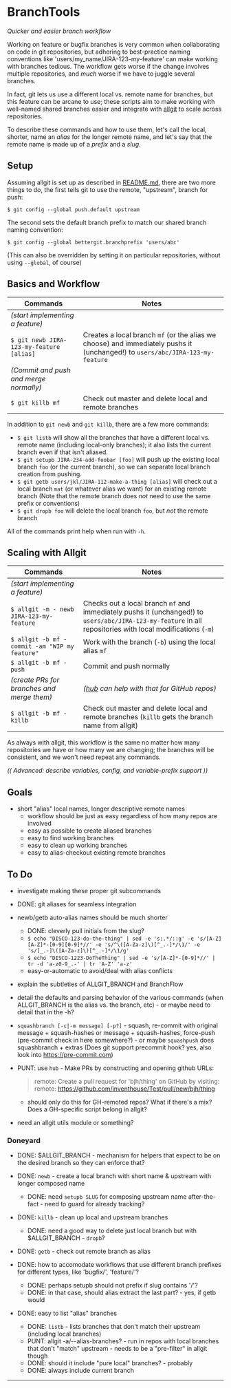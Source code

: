 BranchTools
==========
_Quicker and easier branch workflow_

Working on feature or bugfix branches is very common when collaborating on code in git repositories, but adhering to best-practice naming conventions like 'users/my_name/JIRA-123-my-feature' can make working with branches tedious.  The workflow gets worse if the change involves multiple repositories, and _much_ worse if we have to juggle several branches.

In fact, git lets us use a different local vs. remote name for branches, but this feature can be arcane to use; these scripts aim to make working with well-named shared branches easier and integrate with [allgit] to scale across repositories.

[allgit]: https://github.com/inventhouse/allgit

To describe these commands and how to use them, let's call the local, shorter, name an _alias_ for the longer remote name, and let's say that the remote name is made up of a _prefix_ and a _slug_.


Setup
-----
Assuming allgit is set up as described in [README.md](README.md), there are two more things to do, the first tells git to use the remote, "upstream", branch for push:

`$ git config --global push.default upstream`

The second sets the default branch prefix to match our shared branch naming convention:

`$ git config --global bettergit.branchprefix 'users/abc'`

(This can also be overridden by setting it on particular repositories, without using `--global`, of course)


Basics and Workflow
-------------------
| Commands | Notes |
|----------|-------|
| _(start implementing a feature)_ ||
| `$ git newb JIRA-123-my-feature [alias]` | Creates a local branch `mf` (or the alias we choose) and immediately pushs it (unchanged!) to `users/abc/JIRA-123-my-feature`
| _(Commit and push and merge normally)_ ||
| `$ git killb mf` | Check out master and delete local and remote branches

In addition to `git newb` and `git killb`, there are a few more commands:

- `$ git listb` will show all the branches that have a different local vs. remote name (including local-only branches); it also lists the current branch even if that isn't aliased.
- `$ git setupb JIRA-234-add-foobar [foo]` will push up the existing local branch `foo` (or the current branch), so we can separate local branch creation from pushing.
- `$ git getb users/jkl/JIRA-112-make-a-thing [alias]` will check out a local branch `mat` (or whatever alias we want) for an existing remote branch (Note that the remote branch does _not_ need to use the same prefix or conventions)
- `$ git dropb foo` will delete the local branch `foo`, but _not_ the remote branch

All of the commands print help when run with `-h`.

Scaling with Allgit
-------------------
| Commands | Notes |
|----------|-------|
| _(start implementing a feature)_ ||
| `$ allgit -m - newb JIRA-123-my-feature` | Checks out a local branch `mf` and immediately pushs it (unchanged!) to `users/abc/JIRA-123-my-feature` in all repositories with local modifications (`-m`)
| `$ allgit -b mf - commit -am "WIP my feature"` | Work with the branch (`-b`) using the local alias `mf`
| `$ allgit -b mf - push` | Commit and push normally
| _(create PRs for branches and merge them)_ | _([hub](https://hub.github.com) can help with that for GitHub repos)_ |
| `$ allgit -b mf - killb` | Check out master and delete local and remote branches (`killb` gets the branch name from allgit)

As always with allgit, this workflow is the same no matter how many repositories we have or how many we are changing; the branches will be consistent, and we won't need repeat any commands.


_(( Advanced: describe variables, config, and variable-prefix support ))_


Goals
-----
- short "alias" local names, longer descriptive remote names
    - workflow should be just as easy regardless of how many repos are involved
    - easy as possible to create aliased branches
    - easy to find working branches
    - easy to clean up working branches
    - easy to alias-checkout existing remote branches


To Do
-----
- investigate making these proper git subcommands

- DONE: git aliases for seamless integration
- newb/getb auto-alias names should be much shorter
    - DONE: cleverly pull initials from the slug?
    - `$ echo "DISCO-123-do-the-thing" | sed -e 's:.*/::g' -e 's/[A-Z][A-Z]*-[0-9][0-9]*//' -e 's/^\([A-Za-z]\)[^_.-]*/\1/' -e 's/[_.-]\([A-Za-z]\)[^_.-]*/\1/g'`
    - `$ echo "DISCO-1223-DoTheThing" | sed -e 's/[A-Z]*-[0-9]*//' | tr -d 'a-z0-9_.-' | tr 'A-Z' 'a-z'`
    - easy-or-automatic to avoid/deal with alias conflicts


- explain the subtleties of ALLGIT_BRANCH and BranchFlow
- detail the defaults and parsing behavior of the various commands (when ALLGIT_BRANCH is the alias vs. the branch, etc) - or maybe need to detail that in the -h?

- `squashbranch [-c|-m message] [-p?]` - squash, re-commit with original message + squash-hashes or message + squash-hashes, force-push (pre-commit check in here somewhere?) - or maybe `squashpush` does squashbranch + extras  (Does git support precommit hook? yes, also look into https://pre-commit.com)

- PUNT: use `hub` - Make PRs by constructing and opening github URLs:

    > remote: Create a pull request for 'bjh/thing' on GitHub by visiting:
    > remote:      https://github.com/inventhouse/Test/pull/new/bjh/thing

    - should only do this for GH-remoted repos?  What if there's a mix?  Does a GH-specific script belong in allgit?

- need an allgit utils module or something?


### Doneyard

- DONE: $ALLGIT_BRANCH - mechanism for helpers that expect to be on the desired branch so they can enforce that?

- DONE: `newb` - create a local branch with short name & upstream with longer composed name
    - DONE: need `setupb SLUG` for composing upstream name after-the-fact - need to guard for already tracking?
- DONE: `killb` - clean up local and upstream branches
    - DONE: need a good way to delete just local branch but with $ALLGIT_BRANCH - `dropb`?
- DONE: `getb` - check out remote branch as alias

- DONE: how to accomodate workflows that use different branch prefixes for different types, like 'bugfix/', 'feature/'?
    - DONE: perhaps setupb should not prefix if slug contains '/'?
    - DONE: in that case, should alias extract the last part? - yes, if getb would

- DONE: easy to list "alias" branches
    - DONE: `listb` - lists branches that don't match their upstream (including local branches)
    - PUNT: allgit -a/--alias-branches? - run in repos with local branches that don't "match" upstream - needs to be a "pre-filter" in allgit though
    - DONE: should it include "pure local" branches? - probably
    - DONE: always include current branch

---
